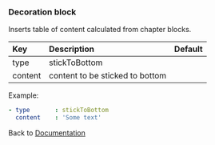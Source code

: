 ### <a name="manual"></a> Decoration block

Inserts table of content calculated from chapter blocks.

| Key       |      Description      | Default |
|:----------|:--------------------- |:----- |
| type      |  stickToBottom                 |  
| content   |  content to be sticked to bottom    |  




Example:
```YAML
- type       : stickToBottom
  content    : 'Some text'
```

Back to [Documentation](../../../doc/block_types.md#structure)
